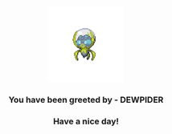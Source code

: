 <p align="center">
            <img src="https://raw.githubusercontent.com/PokeAPI/sprites/master/sprites/pokemon/751.png" width="150" height="150">
          </p>
          <h3 align="center">You have been greeted by - <b>DEWPIDER</b></h3>
          <h3 align="center">Have a nice day!</h3>
